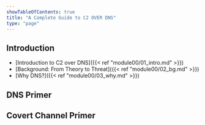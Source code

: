 ```yaml
---
showTableOfContents: true
title: "A Complete Guide to C2 OVER DNS"
type: "page"
---
```


## Introduction
- [Introduction to C2 over DNS]({{< ref "module00/01_intro.md" >}})
- [Background: From Theory to Threat]({{< ref "module00/02_bg.md" >}})
- [Why DNS?]({{< ref "module00/03_why.md" >}})

## DNS Primer




## Covert Channel Primer

